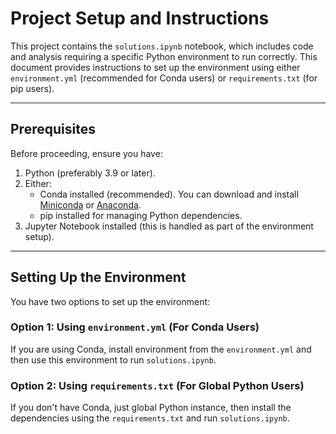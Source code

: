# Project Setup and Instructions

This project contains the `solutions.ipynb` notebook, which includes code and analysis requiring a specific Python environment to run correctly. This document provides instructions to set up the environment using either `environment.yml` (recommended for Conda users) or `requirements.txt` (for pip users).

---

## Prerequisites

Before proceeding, ensure you have:

1. Python (preferably 3.9 or later).
2. Either:
   - Conda installed (recommended). You can download and install [Miniconda](https://docs.conda.io/en/latest/miniconda.html) or [Anaconda](https://www.anaconda.com/).
   - pip installed for managing Python dependencies.
3. Jupyter Notebook installed (this is handled as part of the environment setup).

---

## Setting Up the Environment

You have two options to set up the environment:

### Option 1: Using `environment.yml` (For Conda Users)

If you are using Conda, install environment from the `environment.yml` and then use this environment to run `solutions.ipynb`.

### Option 2: Using `requirements.txt` (For Global Python Users)

If you don't have Conda, just global Python instance, then install the dependencies using the `requirements.txt` and run `solutions.ipynb`.
